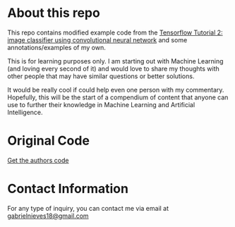 # About this repo
This repo contains modified example code from the [Tensorflow Tutorial 2: image classifier using convolutional neural network](http://cv-tricks.com/tensorflow-tutorial/training-convolutional-neural-network-for-image-classification/) and some annotations/examples of my own.

This is for learning purposes only. I am starting out with Machine Learning (and loving every second of it) and would love to share my thoughts with other people that may have similar questions or better solutions. 

It would be really cool if could help even one person with my commentary. Hopefully, this will be the start of a compendium of content that anyone can use to further their knowledge in Machine Learning and Artificial Intelligence.

# Original Code
[Get the authors code](http://cv-tricks.com/tensorflow-tutorial/training-convolutional-neural-network-for-image-classification/)

# Contact Information
For any type of inquiry, you can contact me via email at gabrielnieves18@gmail.com

